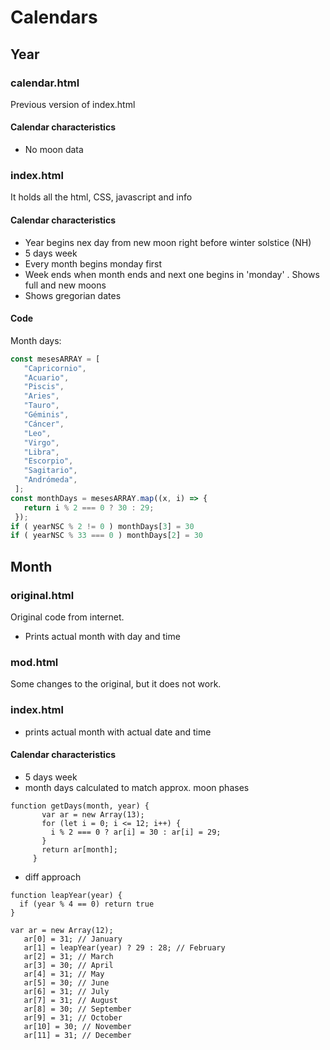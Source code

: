 # Calendars
## Year
### calendar.html
 Previous version of index.html
#### Calendar characteristics
 - No moon data
### index.html
It holds all the html, CSS, javascript and info
#### Calendar characteristics
 - Year begins nex day from new moon right before winter solstice (NH)
 - 5 days week
 - Every month begins monday first
 - Week ends when month ends and next one begins in 'monday'
 . Shows full and new moons
 - Shows gregorian dates
#### Code
 Month days:
 ```js
const mesesARRAY = [
    "Capricornio",
    "Acuario",
    "Piscis",
    "Aries",
    "Tauro",
    "Géminis",
    "Cáncer",
    "Leo",
    "Virgo",
    "Libra",
    "Escorpio",
    "Sagitario",
    "Andrómeda",
  ];
const monthDays = mesesARRAY.map((x, i) => {
    return i % 2 === 0 ? 30 : 29;
  });
if ( yearNSC % 2 != 0 ) monthDays[3] = 30
if ( yearNSC % 33 === 0 ) monthDays[2] = 30
 ```
 ## Month
 ### original.html

 Original code from internet.
  - Prints actual month with day and time

### mod.html

 Some changes to the original, but it does not work.

 
### index.html

- prints actual month with actual date and time

#### Calendar characteristics

- 5 days week
- month days calculated to match approx. moon phases

```
function getDays(month, year) {
       var ar = new Array(13);
       for (let i = 0; i <= 12; i++) {
         i % 2 === 0 ? ar[i] = 30 : ar[i] = 29;
       }
       return ar[month];
     }
```

- diff approach

```
function leapYear(year) {
  if (year % 4 == 0) return true
}

var ar = new Array(12);
   ar[0] = 31; // January
   ar[1] = leapYear(year) ? 29 : 28; // February
   ar[2] = 31; // March
   ar[3] = 30; // April
   ar[4] = 31; // May
   ar[5] = 30; // June
   ar[6] = 31; // July
   ar[7] = 31; // August
   ar[8] = 30; // September
   ar[9] = 31; // October
   ar[10] = 30; // November
   ar[11] = 31; // December
```
